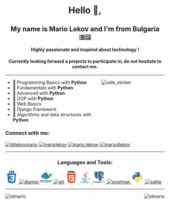 <h1 align="center">Hello  👋, </h1>
<h2 align="center">My name is Mario Lekov and I'm from Bulgaria 🇧🇬</h2>
<h4 align="center">Highly passionate and inspired about technology !</h4>
<h4 align="center">Currently looking forward a projects to participate in, do not hesitate to contact me.</h4>

---

<img align="right" width=200px height=110px alt="side_sticker" src="https://cdn.dribbble.com/users/926537/screenshots/4502924/media/79e26abb3fb85b42f2722cf22da095dc.gif" />

- 🤝 Programming Basics with **Python** 
- 🤝 Fundamentals with **Python**
- 🤝 Advanced with **Python**
- 🤝 OOP with **Python**
- 🤝 Web Basics
- 🌱 Django Framework
- 🌱 Algorithms and data structures with **Python**

<h3 align="left">Connect with me:</h3>
<p align="left">
<a href="https://twitter.com/@lekovmario" target="blank"><img align="center" src="https://raw.githubusercontent.com/rahuldkjain/github-profile-readme-generator/master/src/images/icons/Social/twitter.svg" alt="@lekovmario" height="30" width="40" /></a>
<a href="https://www.linkedin.com/in/mario-lekov-9714aa26b" target="blank"><img align="center" src="https://raw.githubusercontent.com/rahuldkjain/github-profile-readme-generator/master/src/images/icons/Social/linked-in-alt.svg" alt="mariolekov" height="30" width="40" /></a>
<a href="https://fb.com/mario.lekow" target="blank"><img align="center" src="https://raw.githubusercontent.com/rahuldkjain/github-profile-readme-generator/master/src/images/icons/Social/facebook.svg" alt="mario.lekow" height="30" width="40" /></a>
<a href="https://instagram.com/mariolekov" target="blank"><img align="center" src="https://raw.githubusercontent.com/rahuldkjain/github-profile-readme-generator/master/src/images/icons/Social/instagram.svg" alt="mariodlekov" height="30" width="40" /></a>
</p>

---

<h3 align="center">Languages and Tools:</h3>
<p align="left"> <a href="https://www.w3schools.com/css/" target="_blank" rel="noreferrer"> <img src="https://raw.githubusercontent.com/devicons/devicon/master/icons/css3/css3-original-wordmark.svg" alt="css3" width="40" height="40"/> </a> <a href="https://www.djangoproject.com/" target="_blank" rel="noreferrer"> <img src="https://cdn.worldvectorlogo.com/logos/django.svg" alt="django" width="40" height="40"/> </a> <a href="https://www.docker.com/" target="_blank" rel="noreferrer"> <img src="https://raw.githubusercontent.com/devicons/devicon/master/icons/docker/docker-original-wordmark.svg" alt="docker" width="40" height="40"/> </a> <a href="https://git-scm.com/" target="_blank" rel="noreferrer"> <img src="https://www.vectorlogo.zone/logos/git-scm/git-scm-icon.svg" alt="git" width="40" height="40"/> </a> <a href="https://www.w3.org/html/" target="_blank" rel="noreferrer"> <img src="https://raw.githubusercontent.com/devicons/devicon/master/icons/html5/html5-original-wordmark.svg" alt="html5" width="40" height="40"/> </a> <a href="https://www.java.com" target="_blank" rel="noreferrer"> <img src="https://raw.githubusercontent.com/devicons/devicon/master/icons/java/java-original.svg" alt="java" width="40" height="40"/> </a> <a href="https://www.postgresql.org" target="_blank" rel="noreferrer"> <img src="https://raw.githubusercontent.com/devicons/devicon/master/icons/postgresql/postgresql-original-wordmark.svg" alt="postgresql" width="40" height="40"/> </a> <a href="https://postman.com" target="_blank" rel="noreferrer"> <img src="https://www.vectorlogo.zone/logos/getpostman/getpostman-icon.svg" alt="postman" width="40" height="40"/> </a> <a href="https://www.python.org" target="_blank" rel="noreferrer"> <img src="https://raw.githubusercontent.com/devicons/devicon/master/icons/python/python-original.svg" alt="python" width="40" height="40"/> </a> <a href="https://www.sqlite.org/" target="_blank" rel="noreferrer"> <img src="https://www.vectorlogo.zone/logos/sqlite/sqlite-icon.svg" alt="sqlite" width="40" height="40"/> </a> </p>


---

<p><img align="left" src="https://github-readme-stats.vercel.app/api/top-langs?username=ldmario&show_icons=true&locale=en&layout=compact" alt="ldmario" /></p>
<p><img align="right" src="https://github-readme-streak-stats.herokuapp.com/?user=ldmario&" alt="ldmario" /></p>
